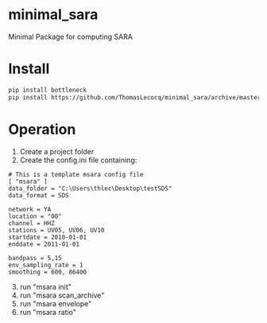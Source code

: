 # minimal_sara
Minimal Package for computing SARA


Install
=======

```sh
pip install bottleneck
pip install https://github.com/ThomasLecocq/minimal_sara/archive/master.zip
```
Operation
=========

1. Create a project folder
2. Create the config.ini file containing:

```text
# This is a template msara config file
[ "msara" ]
data_folder = "C:\Users\thlec\Desktop\testSDS"
data_format = SDS

network = YA
location = "00"
channel = HHZ
stations = UV05, UV06, UV10
startdate = 2010-01-01
enddate = 2011-01-01

bandpass = 5,15
env_sampling_rate = 1
smoothing = 600, 86400
```

3. run "msara init"
4. run "msara scan_archive"
5. run "msara envelope"
6. run "msara ratio"

